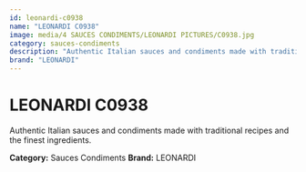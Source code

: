 ```yaml
---
id: leonardi-c0938
name: "LEONARDI C0938"
image: media/4 SAUCES CONDIMENTS/LEONARDI PICTURES/C0938.jpg
category: sauces-condiments
description: "Authentic Italian sauces and condiments made with traditional recipes and the finest ingredients."
brand: "LEONARDI"
---
```


# LEONARDI C0938

Authentic Italian sauces and condiments made with traditional recipes and the finest ingredients.

**Category:** Sauces Condiments
**Brand:** LEONARDI
